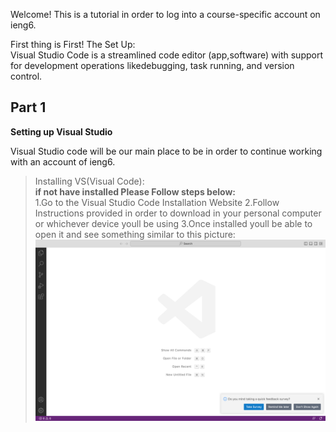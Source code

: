 Welcome! This is a tutorial in order to log into a course-specific account on ieng6.

First thing is First! The Set Up:\
Visual Studio Code is a streamlined code editor (app,software) with support for development 
operations likedebugging, task running, and version control. 

## Part 1

**Setting up Visual Studio**

Visual Studio code will be our main place to be in order to continue working with an account of ieng6.
>Installing VS(Visual Code):\
>**if not have installed Please Follow steps below:**\
>1.Go to the Visual Studio Code Installation Website
>2.Follow Instructions provided in order to download in your personal computer or whichever device youll be using 
>3.Once installed youll be able to open it and see something similar to this picture:
>![Image](VS.png)


